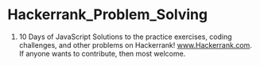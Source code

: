 # Hackerrank_Problem_Solving
1. 10 Days of JavaScript
Solutions to the practice exercises, coding challenges,
and other problems on Hackerrank! www.Hackerrank.com.
If anyone wants to contribute, then most welcome.
